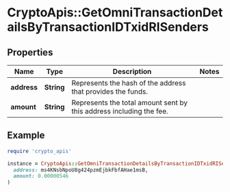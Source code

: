 # CryptoApis::GetOmniTransactionDetailsByTransactionIDTxidRISenders

## Properties

| Name | Type | Description | Notes |
| ---- | ---- | ----------- | ----- |
| **address** | **String** | Represents the hash of the address that provides the funds. |  |
| **amount** | **String** | Represents the total amount sent by this address including the fee. |  |

## Example

```ruby
require 'crypto_apis'

instance = CryptoApis::GetOmniTransactionDetailsByTransactionIDTxidRISenders.new(
  address: ms4KNsbNpoU8g424pzmEjbkFbfAHae1msB,
  amount: 0.00000546
)
```

